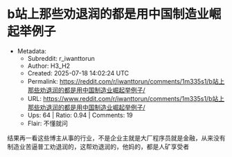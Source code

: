 # b站上那些劝退润的都是用中国制造业崛起举例子

- Metadata:
  - Subreddit: r_iwanttorun
  - Author: H3_H2
  - Created: 2025-07-18 14:02:24 UTC
  - Permalink: https://reddit.com/r/iwanttorun/comments/1m335s1/b站上那些劝退润的都是用中国制造业崛起举例子/
  - URL: https://www.reddit.com/r/iwanttorun/comments/1m335s1/b站上那些劝退润的都是用中国制造业崛起举例子/
  - Ups: 64 | Ratio: 0.94 | Comments: 19
  - Flair: 不懂就问


结果再一看这些博主从事的行业，不是企业主就是大厂程序员就是金融，从来没有制造业苦逼普工劝退润的，这帮劝退润的，他妈的，都是人矿享受者

